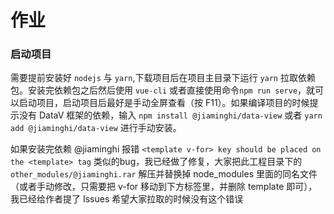 # 作业

### 启动项目

需要提前安装好 `nodejs` 与 `yarn`,下载项目后在项目主目录下运行 `yarn` 拉取依赖包。安装完依赖包之后然后使用 `vue-cli` 或者直接使用命令`npm run serve`，就可以启动项目，启动项目后最好是手动全屏查看（按 F11）。如果编译项目的时候提示没有 DataV 框架的依赖，输入 `npm install @jiaminghi/data-view` 或者 `yarn add @jiaminghi/data-view` 进行手动安装。

如果安装完依赖 @jiaminghi 报错 `<template v-for> key should be placed on the <template> tag` 类似的bug，我已经做了修复，大家把此工程目录下的 `other_modules/@jiaminghi.rar` 解压并替换掉 node_modules 里面的同名文件（或者手动修改，只需要把 v-for 移动到下方标签里，并删除 template 即可），我已经给作者提了 Issues 希望大家拉取的时候没有这个错误



